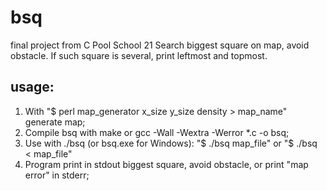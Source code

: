 # bsq
final project from C Pool School 21
Search biggest square on map, avoid obstacle. If such square is several, print leftmost and topmost.

## usage:
1) With "$ perl map_generator x_size y_size density > map_name" generate map;
2) Compile bsq with make or gcc -Wall -Wextra -Werror *.c -o bsq;
3) Use with ./bsq (or bsq.exe for Windows): "$ ./bsq map_file" or "$ ./bsq < map_file"
4) Program print in stdout biggest square, avoid obstacle, or print "map error" in stderr;
